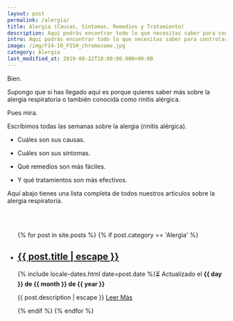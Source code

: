 ```yaml
---
layout: post
permalink: /alergia/
title: Alergia (Causas, Síntomas, Remedios y Tratamiento)
description: Aquí podrás encontrar todo lo que necesitas saber para controlar la alergia respiratoria (rinitis alérgica). Que lo causa, cuales son sus síntomas, remedios y tratamiento para controlarla.
intro: Aquí podrás encontrar todo lo que necesitas saber para controlar la alergia respiratoria (rinitis alérgica). Que lo causa, cuales son sus síntomas, remedios y tratamiento para controlarla.
image: /img/F14-10_FISH_chromosome.jpg
category: Alergia
last_modified_at: 2019-08-22T10:00:00.000+00:00
---
```


Bien.

Supongo que si has llegado aquí es porque quieres saber más sobre la alergia respiratoria o también conocida como rinitis alérgica.

Pues mira.

Escribimos todas las semanas sobre la alergia (rinitis alérgica).

- Cuáles son sus causas.

- Cuáles son sus síntomas.

- Qué remedios son más fáciles.

- Y qué tratamientos son más efectivos.

Aquí abajo tienes una lista completa de todos nuestros artículos sobre la alergia respiratoria.

<br>
<br>
<div class="home">
  <ul class="post-list">
    {% for post in site.posts %}
      {% if post.category == 'Alergia' %}
      <li itemprop="blogPosts" itemscope itemtype="http://schema.org/BlogPosting">
          <h2>
            <a itemprop="url" href="{{ post.url | relative_url }}">
              <span class="post-title" itemprop="name headline">{{ post.title | escape }}</span>
            </a>
          </h2>
          <p>
            <!-- <span class="post-meta">Por {{ post.author }}</span> · -->
            <time class="post-meta" datetime="{{ post.date | date_to_xmlschema }}" itemprop="datePublished">{% include locale-dates.html date=post.date %}⏳ Actualizado el <b>{{ day }} de {{ month }} de {{ year }}</b></time>
          </p>
          <p itemprop="description">
            {{ post.description | escape }}
            <a href="{{ post.url | relative_url }}">
              Leer Más
            </a>
          </p>
          <img class="post-cover" src="{{post.img}}" alt="">
      </li>
      {% endif %}
    {% endfor %}
  </ul>
</div>
